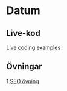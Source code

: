 # Datum

## Live-kod
[Live coding examples](live-coding/)

## Övningar
1.[SEO övning](exercises/exercise_seo.md)
